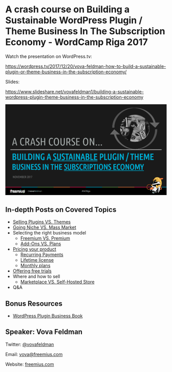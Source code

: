 # A crash course on Building a Sustainable WordPress Plugin / Theme Business In The Subscription Economy - WordCamp Riga 2017

Watch the presentation on WordPress.tv:

https://wordpress.tv/2017/12/20/vova-feldman-how-to-build-a-sustainable-plugin-or-theme-business-in-the-subscription-economy/

Slides:

https://www.slideshare.net/vovafeldman1/building-a-sustainable-wordpress-plugin-theme-business-in-the-subscription-economy

![Plugin settings](/Screenshot%202017-11-20%2012.57.29.png)

## In-depth Posts on Covered Topics

* [Selling Plugins VS. Themes](https://freemius.com/blog/themeforest-or-codecanyon-sell-plugins-or-themes/)
* [Going Niche VS. Mass Market](https://freemius.com/blog/niche-vs-mass-market/)
* Selecting the right business model
  * [Freemium VS. Premium](https://freemius.com/blog/premium-versus-freemium-wordpress-plugins/)
  * [Add-Ons VS. Plans](https://freemius.com/blog/premium-vs-add-ons-which-is-the-best-monetization-model-for-your-wordpress-plugin/)
* [Pricing your product](https://freemius.com/blog/price-wordpress-plugin/)
  * [Recurring Payments](https://freemius.com/blog/why-wordpress-plugin-developers-have-to-start-thinking-saas/)
  * [Lifetime license](https://freemius.com/blog/lifetime-license-for-wordpress-plugins-the-right-way/)
  * [Monthly plans](https://freemius.com/blog/wordpress-plugin-monthly-pricing-experiment/)
* [Offering free trials](https://freemius.com/blog/trials-premium-wordpress-plugins-themes/)
* Where and how to sell
  * [Marketplace VS. Self-Hosted Store](https://freemius.com/blog/mike-stott-wordpress-business/)
* Q&A

## Bonus Resources
* [WordPress Plugin Business Book](https://freemius.com/wordpress-plugin-business-book/)

## Speaker: Vova Feldman
Twitter: [@vovafeldman](https://twitter.com/vovafeldman)

Email: [vova@freemius.com](mailto:vova@freemius.com)

Website: [freemius.com](https://freemius.com)

